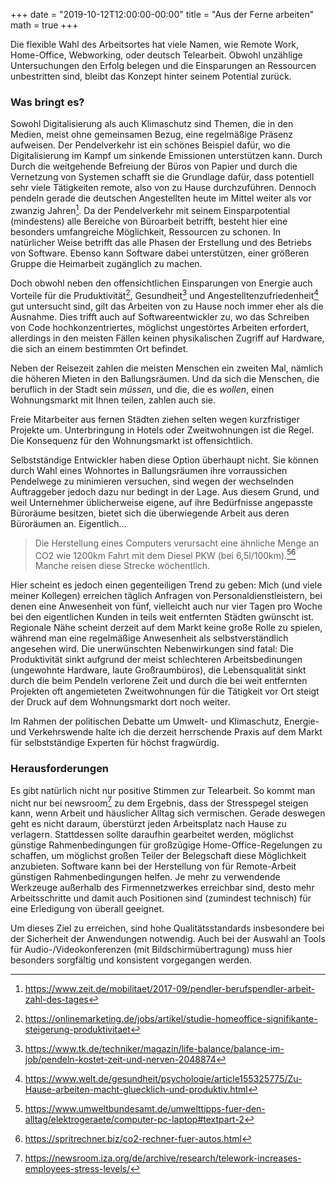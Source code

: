 +++
date = "2019-10-12T12:00:00-00:00"
title = "Aus der Ferne arbeiten"
math = true
+++

Die flexible Wahl des Arbeitsortes hat viele Namen, wie Remote Work, Home-Office, Webworking, oder deutsch Telearbeit. 
Obwohl unzählige Untersuchungen den Erfolg belegen und die Einsparungen an Ressourcen unbestritten sind, bleibt das Konzept hinter seinem Potential zurück.
<!--more-->

### Was bringt es?
Sowohl Digitalisierung als auch Klimaschutz sind Themen, die in den Medien, meist ohne gemeinsamen Bezug, eine regelmäßige Präsenz aufweisen. Der Pendelverkehr ist ein schönes Beispiel dafür, wo die Digitalisierung im Kampf um sinkende Emissionen unterstützen kann. Durch 
Durch die weitgehende Befreiung der Büros von Papier und durch die Vernetzung von Systemen schafft sie die Grundlage dafür, dass potentiell sehr viele Tätigkeiten remote, also von zu Hause durchzuführen. Dennoch pendeln gerade die deutschen Angestellten heute im Mittel weiter als vor zwanzig Jahren[^1]. Da der Pendelverkehr mit seinem Einsparpotential (mindestens) alle Bereiche von Büroarbeit betrifft, besteht hier eine besonders umfangreiche Möglichkeit, Ressourcen zu schonen. 
In natürlicher Weise betrifft das alle Phasen der Erstellung und des Betriebs von Software. Ebenso kann Software dabei unterstützen, einer größeren Gruppe die Heimarbeit zugänglich zu machen. 

Doch obwohl neben den offensichtlichen Einsparungen von Energie auch Vorteile für die Pruduktivität[^2], Gesundheit[^3] und Angestelltenzufriedenheit[^4] gut untersucht sind, gilt das Arbeiten von zu Hause noch immer eher als die Ausnahme. Dies trifft auch auf Softwareentwickler zu, wo das Schreiben von Code hochkonzentriertes, möglichst ungestörtes Arbeiten erfordert, allerdings in den meisten Fällen keinen physikalischen Zugriff auf Hardware, die sich an einem bestimmten Ort befindet.

Neben der Reisezeit zahlen die meisten Menschen ein zweiten Mal, nämlich die höheren Mieten in den Ballungsräumen. Und da sich die Menschen, die beruflich in der Stadt sein *müssen*, und die, die es *wollen*, einen Wohnungsmarkt mit Ihnen teilen, zahlen auch sie.

Freie Mitarbeiter aus fernen Städten ziehen selten wegen kurzfristiger Projekte um. Unterbringung in Hotels oder Zweitwohnungen ist die Regel. Die Konsequenz für den Wohnungsmarkt ist offensichtlich.

Selbstständige Entwickler haben diese Option überhaupt nicht. Sie können durch Wahl eines Wohnortes in Ballungsräumen ihre vorraussichen Pendelwege zu minimieren versuchen, 
sind wegen der wechselnden Auftraggeber jedoch dazu nur bedingt in der Lage. Aus diesem Grund, und weil Unternehmer üblicherweise eigene, auf ihre Bedürfnisse angepasste Büroräume besitzen, bietet sich die überwiegende Arbeit aus deren Büroräumen an. Eigentlich...


> Die Herstellung eines Computers verursacht eine ähnliche Menge an CO2 wie 1200km Fahrt mit dem Diesel PKW (bei 6,5l/100km).[^6][^7]
> Manche reisen diese Strecke wöchentlich.


Hier scheint es jedoch einen gegenteiligen Trend zu geben: Mich (und viele meiner Kollegen) erreichen täglich Anfragen von Personaldienstleistern, bei denen eine Anwesenheit von fünf, vielleicht auch nur vier Tagen pro Woche bei den eigentlichen Kunden in teils weit entfernten Städten gwünscht ist. Regionale Nähe scheint derzeit auf dem Markt keine große Rolle zu spielen, während man eine regelmäßige Anwesenheit als selbstverständlich angesehen wird. Die unerwünschten Nebenwirkungen sind fatal: Die Produktivität sinkt aufgrund der meist schlechteren Arbeitsbedinungen (ungewohnte Hardware, laute Großraumbüros), die Lebensqualität sinkt durch die beim Pendeln verlorene Zeit und durch die bei weit entfernten Projekten oft angemieteten Zweitwohnungen für die Tätigkeit vor Ort steigt der Druck auf dem Wohnungsmarkt dort noch weiter.

Im Rahmen der politischen Debatte um Umwelt- und Klimaschutz, Energie- und Verkehrswende halte ich die derzeit herrschende Praxis auf dem Markt für selbstständige Experten für höchst fragwürdig.

### Herausforderungen
Es gibt natürlich nicht nur positive Stimmen zur Telearbeit. So kommt man nicht nur bei newsroom[^5] zu dem Ergebnis, dass der Stresspegel steigen kann, wenn Arbeit und häuslicher Alltag sich vermischen. Gerade deswegen geht es nicht daraum, überstürzt jeden Arbeitsplatz nach Hause zu verlagern. Stattdessen sollte daraufhin gearbeitet werden, möglichst günstige Rahmenbedingungen für großzügige Home-Office-Regelungen zu schaffen, um möglichst großen Teiler der Belegschaft diese Möglichkeit anzubieten.
Software kann bei der Herstellung von für Remote-Arbeit günstigen Rahmenbedingungen helfen. Je mehr zu verwendende Werkzeuge außerhalb des Firmennetzwerkes erreichbar sind, desto mehr Arbeitsschritte und damit auch Positionen sind (zumindest technisch) für eine Erledigung von überall geeignet.

Um dieses Ziel zu erreichen, sind hohe Qualitätsstandards insbesondere bei der Sicherheit der Anwendungen notwendig. Auch bei der Auswahl an Tools für Audio-/Videokonferenzen (mit Bildschirmübertragung) muss hier besonders sorgfältig und konsistent vorgegangen werden.

[^1]: https://www.zeit.de/mobilitaet/2017-09/pendler-berufspendler-arbeit-zahl-des-tages
[^2]: https://onlinemarketing.de/jobs/artikel/studie-homeoffice-signifikante-steigerung-produktivitaet 
[^3]: https://www.tk.de/techniker/magazin/life-balance/balance-im-job/pendeln-kostet-zeit-und-nerven-2048874 
[^4]: https://www.welt.de/gesundheit/psychologie/article155325775/Zu-Hause-arbeiten-macht-gluecklich-und-produktiv.html
[^5]: https://newsroom.iza.org/de/archive/research/telework-increases-employees-stress-levels/ 
[^6]: https://www.umweltbundesamt.de/umwelttipps-fuer-den-alltag/elektrogeraete/computer-pc-laptop#textpart-2 
[^7]: https://spritrechner.biz/co2-rechner-fuer-autos.html